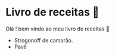 # Livro de receitas :cookie:

Olá ! bem vindo ao meu livro de receitas :wave:

- Strogonoff de camarão.
- Pavê
